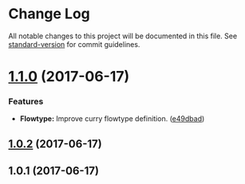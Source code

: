 # Change Log

All notable changes to this project will be documented in this file. See [standard-version](https://github.com/conventional-changelog/standard-version) for commit guidelines.

<a name="1.1.0"></a>
# [1.1.0](https://gitlab.com/Couto/swiss-army-knife/compare/v1.0.2...v1.1.0) (2017-06-17)


### Features

* **Flowtype:** Improve curry flowtype definition. ([e49dbad](https://gitlab.com/Couto/swiss-army-knife/commit/e49dbad))



<a name="1.0.2"></a>
## [1.0.2](https://gitlab.com/Couto/swiss-army-knife/compare/v1.0.1...v1.0.2) (2017-06-17)



<a name="1.0.1"></a>
## 1.0.1 (2017-06-17)
